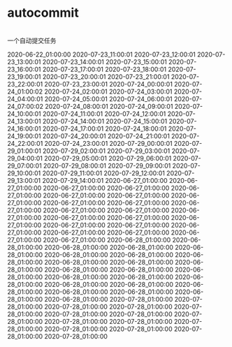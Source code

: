#  autocommit
<br>
一个自动提交任务

<br>


2020-06-22_01:00:00
2020-07-23_11:00:01
2020-07-23_12:00:01
2020-07-23_13:00:01
2020-07-23_14:00:01
2020-07-23_15:00:01
2020-07-23_16:00:01
2020-07-23_17:00:01
2020-07-23_18:00:01
2020-07-23_19:00:01
2020-07-23_20:00:01
2020-07-23_21:00:01
2020-07-23_22:00:01
2020-07-23_23:00:01
2020-07-24_00:00:01
2020-07-24_01:00:02
2020-07-24_02:00:01
2020-07-24_03:00:01
2020-07-24_04:00:01
2020-07-24_05:00:01
2020-07-24_06:00:01
2020-07-24_07:00:02
2020-07-24_08:00:01
2020-07-24_09:00:01
2020-07-24_10:00:01
2020-07-24_11:00:01
2020-07-24_12:00:01
2020-07-24_13:00:01
2020-07-24_14:00:01
2020-07-24_15:00:01
2020-07-24_16:00:01
2020-07-24_17:00:01
2020-07-24_18:00:01
2020-07-24_19:00:01
2020-07-24_20:00:01
2020-07-24_21:00:01
2020-07-24_22:00:01
2020-07-24_23:00:01
2020-07-29_00:00:01
2020-07-29_01:00:01
2020-07-29_02:00:01
2020-07-29_03:00:01
2020-07-29_04:00:01
2020-07-29_05:00:01
2020-07-29_06:00:01
2020-07-29_07:00:01
2020-07-29_08:00:01
2020-07-29_09:00:01
2020-07-29_10:00:01
2020-07-29_11:00:01
2020-07-29_12:00:01
2020-07-29_13:00:01
2020-07-29_14:00:01
2020-06-27_01:00:00
2020-06-27_01:00:00
2020-06-27_01:00:00
2020-06-27_01:00:00
2020-06-27_01:00:00
2020-06-27_01:00:00
2020-06-27_01:00:00
2020-06-27_01:00:00
2020-06-27_01:00:00
2020-06-27_01:00:00
2020-06-27_01:00:00
2020-06-27_01:00:00
2020-06-27_01:00:00
2020-06-27_01:00:00
2020-06-27_01:00:00
2020-06-27_01:00:00
2020-06-27_01:00:00
2020-06-27_01:00:00
2020-06-27_01:00:00
2020-06-27_01:00:00
2020-06-27_01:00:00
2020-06-27_01:00:00
2020-06-27_01:00:00
2020-06-27_01:00:00
2020-06-28_01:00:00
2020-06-28_01:00:00
2020-06-28_01:00:00
2020-06-28_01:00:00
2020-06-28_01:00:00
2020-06-28_01:00:00
2020-06-28_01:00:00
2020-06-28_01:00:00
2020-06-28_01:00:00
2020-06-28_01:00:00
2020-06-28_01:00:00
2020-06-28_01:00:00
2020-06-28_01:00:00
2020-06-28_01:00:00
2020-06-28_01:00:00
2020-06-28_01:00:00
2020-06-28_01:00:00
2020-06-28_01:00:00
2020-06-28_01:00:00
2020-06-28_01:00:00
2020-06-28_01:00:00
2020-06-28_01:00:00
2020-06-28_01:00:00
2020-06-28_01:00:00
2020-07-28_01:00:00
2020-07-28_01:00:00
2020-07-28_01:00:00
2020-07-28_01:00:00
2020-07-28_01:00:00
2020-07-28_01:00:00
2020-07-28_01:00:00
2020-07-28_01:00:00
2020-07-28_01:00:00
2020-07-28_01:00:00
2020-07-28_01:00:00
2020-07-28_01:00:00
2020-07-28_01:00:00
2020-07-28_01:00:00
2020-07-28_01:00:00
